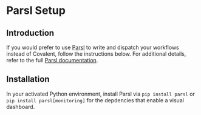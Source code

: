 # Parsl Setup

## Introduction

If you would prefer to use [Parsl](https://github.com/Parsl/parsl) to write and dispatch your workflows instead of Covalent, follow the instructions below. For additional details, refer to the full [Parsl documentation](https://parsl.readthedocs.io/en/stable/).

## Installation

In your activated Python environment, install Parsl via `pip install parsl` or `pip install parsl[monitoring]` for the depdencies that enable a visual dashboard.
